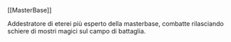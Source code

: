 [[MasterBase]]

Addestratore di eterei più esperto della masterbase, combatte rilasciando schiere di mostri magici sul campo di battaglia.